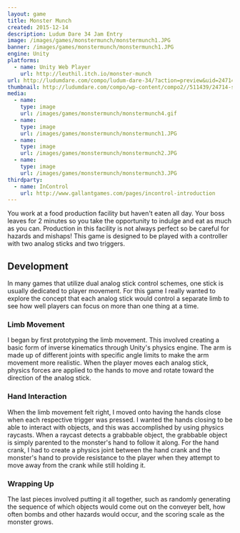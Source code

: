 ```yaml
---
layout: game
title: Monster Munch
created: 2015-12-14
description: Ludum Dare 34 Jam Entry
image: /images/games/monstermunch/monstermunch1.JPG
banner: /images/games/monstermunch/monstermunch1.JPG
engine: Unity
platforms:
  - name: Unity Web Player
    url: http://leuthil.itch.io/monster-munch
url: http://ludumdare.com/compo/ludum-dare-34/?action=preview&uid=24714
thumbnail: http://ludumdare.com/compo/wp-content/compo2//511439/24714-shot0-1450151525.jpg-crop-180-140.jpg
media:
  - name:
    type: image
    url: /images/games/monstermunch/monstermunch4.gif
  - name:
    type: image
    url: /images/games/monstermunch/monstermunch1.JPG
  - name: 
    type: image
    url: /images/games/monstermunch/monstermunch2.JPG
  - name: 
    type: image
    url: /images/games/monstermunch/monstermunch3.JPG
thirdparty:
  - name: InControl
    url: http://www.gallantgames.com/pages/incontrol-introduction
---
```


You work at a food production facility but haven't eaten all day. Your boss leaves for 2 minutes so you take the opportunity to indulge and eat as much as you can. Production in this facility is not always perfect so be careful for hazards and mishaps! This game is designed to be played with a controller with two analog sticks and two triggers.

## Development ##

In many games that utilize dual analog stick control schemes, one stick is usually dedicated to player movement. For this game I really wanted to explore the concept that each analog stick would control a separate limb to see how well players can focus on more than one thing at a time.

### Limb Movement ###

I began by first prototyping the limb movement. This involved creating a basic form of inverse kinematics through Unity's physics engine. The arm is made up of different joints with specific angle limits to make the arm movement more realistic. When the player moves each analog stick, physics forces are applied to the hands to move and rotate toward the direction of the analog stick.

### Hand Interaction ###

When the limb movement felt right, I moved onto having the hands close when each respective trigger was pressed. I wanted the hands closing to be able to interact with objects, and this was accomplished by using physics raycasts. When a raycast detects a grabbable object, the grabbable object is simply parented to the monster's hand to follow it along. For the hand crank, I had to create a physics joint between the hand crank and the monster's hand to provide resistance to the player when they attempt to move away from the crank while still holding it.

### Wrapping Up ###

The last pieces involved putting it all together, such as randomly generating the sequence of which objects would come out on the conveyer belt, how often bombs and other hazards would occur, and the scoring scale as the monster grows.